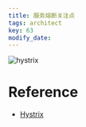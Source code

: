 ```yaml
---
title: 服务熔断关注点
tags: architect
key: 63
modify_date:
---
```


![hystrix](https://user-images.githubusercontent.com/8369671/58456463-e3c4b200-8156-11e9-80e9-d94a4c81d27e.png)

# Reference
- [Hystrix](https://doocs.github.io/advanced-java/#/?id=%E9%AB%98%E5%8F%AF%E7%94%A8%E6%9E%B6%E6%9E%84)
